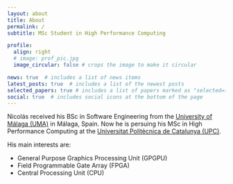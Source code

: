 ```yaml
---
layout: about
title: About
permalink: /
subtitle: MSc Student in High Performance Computing

profile:
  align: right
  # image: prof_pic.jpg
  image_circular: false # crops the image to make it circular

news: true  # includes a list of news items
latest_posts: true  # includes a list of the newest posts
selected_papers: true # includes a list of papers marked as "selected={true}"
social: true  # includes social icons at the bottom of the page
---
```


Nicolás received his BSc in Software Engineering from the 
[University of Málaga (UMA)](https://www.uma.es/) in Málaga, Spain. Now he is persuing 
his MSc in High Performance Computing at the 
[Universitat Politècnica de Catalunya (UPC)](https://www.upc.edu/en/).

His main interests are:

- General Purpose Graphics Processing Unit (GPGPU)
- Field Programmable Gate Array (FPGA)
- Central Processing Unit (CPU)
<!-- Besides studies and research, his hobbies are weight training, -->
<!-- jump rope and reading history books. -->
